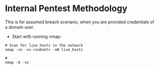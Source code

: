 # Internal Pentest Methodology

This is for assumed breach scenario, when you are provided credentials of a domain user.

- Start with running nmap:

```shell
# Scan for live hosts in the network
nmap -sn -vv <subnet> -oN live_hosts

# 
nmap -A -vv 
```